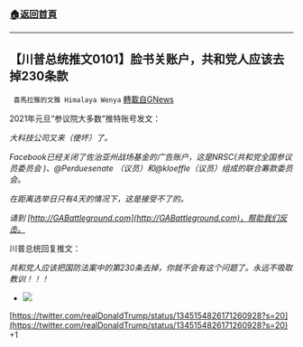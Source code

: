###  [:house:返回首頁](https://github.com/ourhimalayas/txt)
---

## 【川普总统推文0101】脸书关账户，共和党人应该去掉230条款
` 喜馬拉雅的文雅 Himalaya Wenya` [轉載自GNews](https://gnews.org/zh-hans/707855/)

2021年元旦“参议院大多数”推特账号发文：

*大科技公司又来（使坏）了。*

*Facebook已经关闭了佐治亚州战场基金的广告账户，这是NRSC(共和党全国参议员委员会 )、@Perduesenate （议员）和@kloeffle（议员）组成的联合筹款委员会。*

*在距离选举日只有4天的情况下，这是接受不了的。*

*请到 [http://GABattleground.com](http://GABattleground.com)，帮助我们反击。*

川普总统回复推文：

*共和党人应该把国防法案中的第230条去掉，你就不会有这个问题了。永远不吸取教训！！！*

- ![]()![](https://gnews.org/wp-content/uploads/2021/01/trump-republicans-should.png)

[https://twitter.com/realDonaldTrump/status/1345154826171260928?s=20](https://twitter.com/realDonaldTrump/status/1345154826171260928?s=20)
+1
